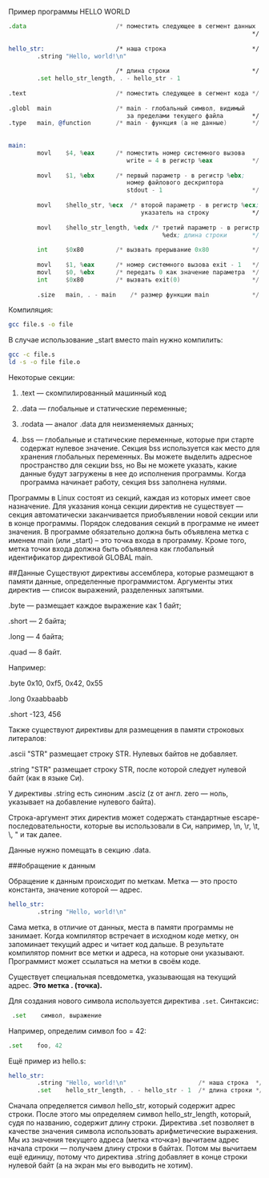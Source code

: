 Пример программы HELLO WORLD

```asm
.data                         /* поместить следующее в сегмент данных
                                                                    */
 
hello_str:                    /* наша строка                        */
        .string "Hello, world!\n"
 
                              /* длина строки                       */
        .set hello_str_length, . - hello_str - 1
 
.text                         /* поместить следующее в сегмент кода */
 
.globl  main                  /* main - глобальный символ, видимый
                                 за пределами текущего файла        */
.type   main, @function       /* main - функция (а не данные)       */
 
 
main:
        movl    $4, %eax      /* поместить номер системного вызова
                                 write = 4 в регистр %eax           */
 
        movl    $1, %ebx      /* первый параметр - в регистр %ebx;
                                 номер файлового дескриптора 
                                 stdout - 1                         */
 
        movl    $hello_str, %ecx  /* второй параметр - в регистр %ecx;
                                     указатель на строку            */
 
        movl    $hello_str_length, %edx /* третий параметр - в регистр
                                           %edx; длина строки       */
 
        int     $0x80         /* вызвать прерывание 0x80            */
 
        movl    $1, %eax      /* номер системного вызова exit - 1   */
        movl    $0, %ebx      /* передать 0 как значение параметра  */
        int     $0x80         /* вызвать exit(0)                    */
 
        .size   main, . - main    /* размер функции main            */
```

Компиляция:
```bash
gcc file.s -o file
```

В случае использование _start вместо main нужно компилить:

```bash
gcc -c file.s
ld -s -o file file.o
```

Некоторые секции:

1. .text — скомпилированный машинный код

2. .data — глобальные и статические переменные;

3. .rodata — аналог .data для неизменяемых данных;

4. .bss — глобальные и статические переменные, которые при старте содержат нулевое значение. Секция bss используется как место для хранения глобальных переменных. Вы можете выделить адресное пространство для секции bss, но Вы не можете указать, какие данные будут загружены в нее до исполнения программы. Когда пpогpамма начинает pаботy, секция bss заполнена нулями.

Программы в Linux состоят из секций, каждая из которых имеет свое назначение. 
Для указания конца секции директив не существует — секция автоматически заканчивается приобъявлении новой секции или в конце программы. 
Порядок следования секций в программе не имеет значения. 
В программе обязательно должна быть объявлена метка с именем main (или _start) – это точка входа в программу. 
Кроме того, метка точки входа должна быть объявлена как глобальный идентификатор директивой GLOBAL main. 


##Данные
Существуют директивы ассемблера, которые размещают в памяти данные, определенные программистом. Аргументы этих директив — список выражений, разделенных запятыми.

.byte — размещает каждое выражение как 1 байт;

.short — 2 байта;

.long — 4 байта;

.quad — 8 байт.


Например:

.byte   0x10, 0xf5, 0x42, 0x55

.long   0xaabbaabb

.short  -123, 456

Также существуют директивы для размещения в памяти строковых литералов:

.ascii "STR" размещает строку STR. Нулевых байтов не добавляет.

.string "STR" размещает строку STR, после которой следует нулевой байт (как в языке Си).

У директивы .string есть синоним .asciz (z от англ. zero — ноль, указывает на добавление нулевого байта).

Строка-аргумент этих директив может содержать стандартные escape-последовательности, которые вы использовали в Си, например, \n, \r, \t, \\, \" и так далее.

Данные нужно помещать в секцию .data.

###обращение к данным

Обращение к данным происходит по меткам. Метка — это просто константа, значение которой — адрес.

```asm
hello_str:
        .string "Hello, world!\n"
```

Сама метка, в отличие от данных, места в памяти программы не занимает. 
Когда компилятор встречает в исходном коде метку, он запоминает текущий адрес и читает код дальше.
В результате компилятор помнит все метки и адреса, на которые они указывают. 
Программист может ссылаться на метки в своём коде. 

Существует специальная псевдометка, указывающая на текущий адрес. **Это метка . (точка).**


Для создания нового символа используется директива `.set`. 
Синтаксис:

```asm
 .set    символ, выражение
```

Например, определим символ foo = 42:

```asm
.set    foo, 42
```

Ещё пример из hello.s:

```asm
hello_str:                              
        .string "Hello, world!\n"                    /* наша строка  */
        .set    hello_str_length, . - hello_str - 1  /* длина строки */
```

Сначала определяется символ hello_str, который содержит адрес строки. 
После этого мы определяем символ hello_str_length, который, судя по названию, содержит длину строки. 
Директива .set позволяет в качестве значения символа использовать арифметические выражения. 
Мы из значения текущего адреса (метка «точка») вычитаем адрес начала строки — получаем длину строки в байтах. Потом мы вычитаем ещё единицу, потому что директива .string добавляет в конце строки нулевой байт (а на экран мы его выводить не хотим).

